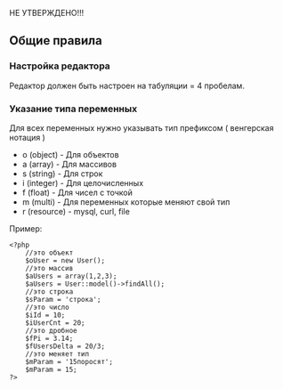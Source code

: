 НЕ УТВЕРЖДЕНО!!!

## Общие правила

### Настройка редактора

Редактор должен быть настроен на табуляции = 4 пробелам. 

### Указание типа переменных

Для всех переменных нужно указывать тип префиксом ( венгерская нотация )

* o (object) - Для объектов
* a (array) - Для массивов
* s (string) - Для строк
* i (integer) - Для целочисленных
* f (float) - Для чисел с точкой
* m (multi) - Для переменных которые меняют свой тип
* r (resource) - mysql, curl, file

    
Пример:

    <?php
		//это объект
		$oUser = new User();
		//это массив
		$aUsers = array(1,2,3);
		$aUsers = User::model()->findAll();
		//это строка
		$sParam = 'строка';
		//это число
		$iId = 10;
		$iUserCnt = 20;
		//это дробное
		$fPi = 3.14;
		$fUsersDelta = 20/3;
		//это меняет тип
		$mParam = '15поросят';
		$mParam = 15;
	?>
	
